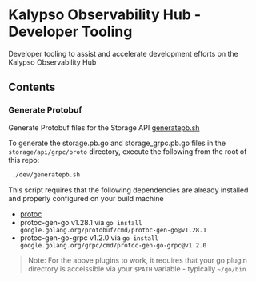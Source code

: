 # Kalypso Observability Hub - Developer Tooling
Developer tooling to assist and accelerate development efforts on the Kalypso Observability Hub

## Contents

### Generate Protobuf
Generate Protobuf files for the Storage API [generatepb.sh](./generatepb.sh)

To generate the storage.pb.go and storage_grpc.pb.go files in the `storage/api/grpc/proto` directory, execute the following from the root of this repo:
```sh
 ./dev/generatepb.sh
 ```

This script requires that the following dependencies are already installed and properly configured on your build machine
* [protoc](https://grpc.io/docs/protoc-installation/)
* protoc-gen-go v1.28.1 via `go install google.golang.org/protobuf/cmd/protoc-gen-go@v1.28.1`
* protoc-gen-go-grpc v1.2.0 via `go install google.golang.org/grpc/cmd/protoc-gen-go-grpc@v1.2.0`

> Note: For the above plugins to work, it requires that your go plugin directory is acceissible via your `$PATH` variable - typically `~/go/bin`
